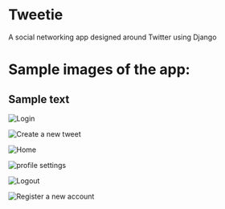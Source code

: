 # Tweetie
A social networking app designed around Twitter using Django

<h1>Sample images of the app:</h1>

<h2>Sample text</h2>

![Login](https://github.com/vasupradharamachanrdan/Tweetie/blob/main/media/TweetieLogin.png)


![Create a new tweet](https://github.com/vasupradharamachanrdan/Tweetie/blob/main/media/TweetieCreateTweet.png)


![Home](https://github.com/vasupradharamachanrdan/Tweetie/blob/main/media/TweetieHome.png)


![profile settings](https://github.com/vasupradharamachanrdan/Tweetie/blob/main/media/TweetieSettings.png)


![Logout](https://github.com/vasupradharamachanrdan/Tweetie/blob/main/media/TweetieLogout.png)


![Register a new account](https://github.com/vasupradharamachanrdan/Tweetie/blob/main/media/TweetieRegister.png)
